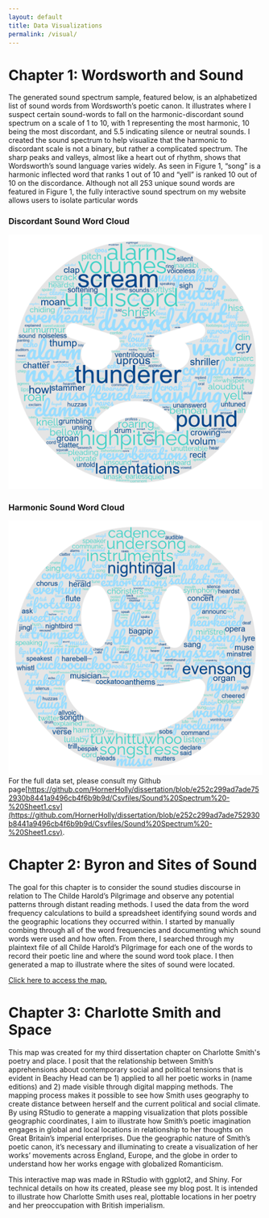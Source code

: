 ```yaml
---
layout: default
title: Data Visualizations
permalink: /visual/
---
```


# Chapter 1: Wordsworth and Sound

The generated sound spectrum sample, featured below, is an alphabetized list of sound words from Wordsworth’s poetic canon. It illustrates where I suspect certain sound-words to fall on the harmonic-discordant sound spectrum on a scale of 1 to 10, with 1 representing the most harmonic, 10 being the most discordant, and 5.5 indicating silence or neutral sounds. I created the sound spectrum to help visualize that the harmonic to discordant scale is not a binary, but rather a complicated spectrum. The sharp peaks and valleys, almost like a heart out of rhythm, shows that Wordsworth’s sound language varies widely. As seen in Figure 1, “song” is a harmonic inflected word that ranks 1 out of 10 and “yell” is ranked 10 out of 10 on the discordance. Although not all 253 unique sound words are featured in Figure 1, the fully interactive sound spectrum on my website allows users to isolate particular words
### Discordant Sound Word Cloud
![assets/images/discord.png](assets/images/discord.png)

### Harmonic Sound Word Cloud
![assets/images/harmonic.png](assets/images/harmonic.png)
For the full data set, please consult my Github page[https://github.com/HornerHolly/dissertation/blob/e252c299ad7ade752930b8441a9496cb4f6b9b9d/Csvfiles/Sound%20Spectrum%20-%20Sheet1.csv](https://github.com/HornerHolly/dissertation/blob/e252c299ad7ade752930b8441a9496cb4f6b9b9d/Csvfiles/Sound%20Spectrum%20-%20Sheet1.csv).

# Chapter 2: Byron and Sites of Sound
The goal for this chapter is to consider the sound studies discourse in relation to The Childe Harold’s Pilgrimage and observe any potential patterns through distant reading methods. I used the data from the word frequency calculations to build a spreadsheet identifying sound words and the geographic locations they occurred within. I started by manually combing through all of the word frequencies and documenting which sound words were used and how often. From there, I searched through my plaintext file of all Childe Harold’s Pilgrimage for each one of the words to record their poetic line and where the sound word took place.  I then generated a map to illustrate where the sites of sound were located.

[Click here to access the map.](https://hornerholly.shinyapps.io/ByronMapApp/)

# Chapter 3: Charlotte Smith and Space


 This map was created for my third dissertation chapter on Charlotte Smith's poetry and place. I posit that the relationship between Smith’s apprehensions about contemporary social and political tensions that is evident in Beachy Head can be 1) applied to all her poetic works in (name editions) and 2) made visible through digital mapping methods.  The mapping process makes it possible to see how Smith uses geography to create distance between herself and the current political and social climate.  By using RStudio to generate a mapping visualization that plots possible geographic coordinates, I aim to illustrate how Smith’s poetic imagination engages in global and local locations in relationship to her thoughts on Great Britain’s imperial enterprises.  Due the geographic nature of Smith’s poetic canon, it’s necessary and illuminating to create a visualization of her works’ movements across England, Europe, and the globe in order to understand how her works engage with globalized Romanticism.  

This interactive map was made in RStudio with ggplot2, and Shiny. For technical details on how its created, please see my blog post. It is intended to illustrate how Charlotte Smith uses real, plottable locations in her poetry and her preoccupation with British imperialism.
